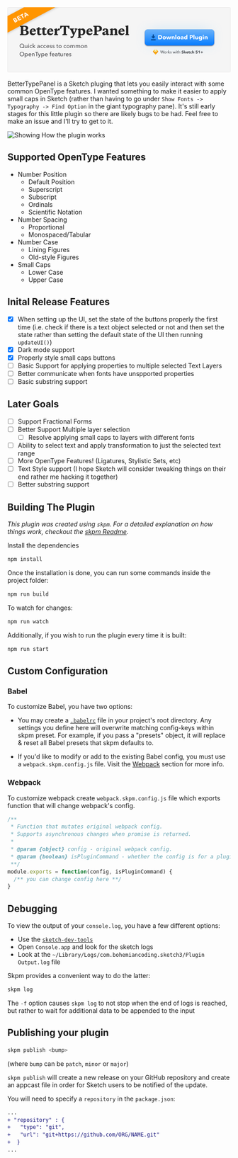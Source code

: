 <a href="https://github.com/KevinGutowski/betterTypePanel/releases/download/v0.1.1-5/bettertypetool.sketchplugin.zip">
  <img src="images/banner.png" alt="BetterTypeTool - A Sketchplugin to make it easy to apply common OpenType Features"/>
</a>

BetterTypePanel is a Sketch pluging that lets you easily interact with some common OpenType features. I wanted something to make it easier to apply small caps in Sketch (rather than having to go under `Show Fonts -> Typography -> Find Option` in the giant typography pane). It's still early stages for this little plugin so there are likely bugs to be had. Feel free to make an issue and I'll try to get to it. 

![Showing How the plugin works](https://media.giphy.com/media/1qWljmoJUq12MOny5L/giphy.gif)

## Supported OpenType Features
- Number Position
	- Default Position
	- Superscript
	- Subscript
	- Ordinals
	- Scientific Notation
- Number Spacing
	- Proportional
	- Monospaced/Tabular
- Number Case
	- Lining Figures
	- Old-style Figures
- Small Caps
	- Lower Case
	- Upper Case

## Inital Release Features
- [X] When setting up the UI, set the state of the buttons properly the first time (i.e. check if there is a text object selected or not and then set the state rather than setting the default state of the UI then running `updateUI()`)
- [X] Dark mode support
- [X] Properly style small caps buttons
- [ ] Basic Support for applying properties to multiple selected Text Layers
- [ ] Better communicate when fonts have unspported properties
- [ ] Basic substring support

## Later Goals
- [ ] Support Fractional Forms
- [ ] Better Support Multiple layer selection
  - [ ] Resolve applying small caps to layers with different fonts
- [ ] Ability to select text and apply transformation to just the selected text range
- [ ] More OpenType Features! (Ligatures, Stylistic Sets, etc)
- [ ] Text Style support (I hope Sketch will consider tweaking things on their end rather me hacking it together)
- [ ] Better substring support

## Building The Plugin

_This plugin was created using `skpm`. For a detailed explanation on how things work, checkout the [skpm Readme](https://github.com/skpm/skpm/blob/master/README.md)._

Install the dependencies

```bash
npm install
```

Once the installation is done, you can run some commands inside the project folder:

```bash
npm run build
```

To watch for changes:

```bash
npm run watch
```

Additionally, if you wish to run the plugin every time it is built:

```bash
npm run start
```

## Custom Configuration

### Babel

To customize Babel, you have two options:

* You may create a [`.babelrc`](https://babeljs.io/docs/usage/babelrc) file in your project's root directory. Any settings you define here will overwrite matching config-keys within skpm preset. For example, if you pass a "presets" object, it will replace & reset all Babel presets that skpm defaults to.

* If you'd like to modify or add to the existing Babel config, you must use a `webpack.skpm.config.js` file. Visit the [Webpack](#webpack) section for more info.

### Webpack

To customize webpack create `webpack.skpm.config.js` file which exports function that will change webpack's config.

```js
/**
 * Function that mutates original webpack config.
 * Supports asynchronous changes when promise is returned.
 *
 * @param {object} config - original webpack config.
 * @param {boolean} isPluginCommand - whether the config is for a plugin command or a resource
 **/
module.exports = function(config, isPluginCommand) {
  /** you can change config here **/
}
```

## Debugging

To view the output of your `console.log`, you have a few different options:

* Use the [`sketch-dev-tools`](https://github.com/skpm/sketch-dev-tools)
* Open `Console.app` and look for the sketch logs
* Look at the `~/Library/Logs/com.bohemiancoding.sketch3/Plugin Output.log` file

Skpm provides a convenient way to do the latter:

```bash
skpm log
```

The `-f` option causes `skpm log` to not stop when the end of logs is reached, but rather to wait for additional data to be appended to the input

## Publishing your plugin

```bash
skpm publish <bump>
```

(where `bump` can be `patch`, `minor` or `major`)

`skpm publish` will create a new release on your GitHub repository and create an appcast file in order for Sketch users to be notified of the update.

You will need to specify a `repository` in the `package.json`:

```diff
...
+ "repository" : {
+   "type": "git",
+   "url": "git+https://github.com/ORG/NAME.git"
+  }
...
```
